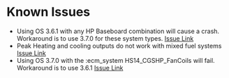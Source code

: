 # Known Issues
* Using OS 3.6.1 with any HP Baseboard combination will cause a crash. Workaround is to use 3.7.0 for these system types. [Issue Link](https://github.com/canmet-energy/btap_tasks/issues/413)
* Peak Heating and cooling outputs do not work with mixed fuel systems [Issue Link](https://github.com/canmet-energy/btap_tasks/issues/410)
* Using OS 3.7.0 with the :ecm_system HS14_CGSHP_FanCoils will fail. Workaround is to use 3.6.1 [Issue Link](https://github.com/canmet-energy/btap_tasks/issues/411)
